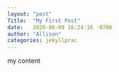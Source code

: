 ```yaml
---
layout: "post"
Title:  "My First Post"
date:   2020-06-09 16:24:16 -0700
author: "Allison"
categories: jekyllprac
---
```

my content
